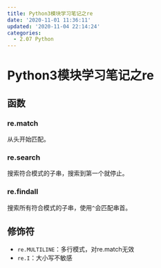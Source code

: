 ```yaml
---
title: Python3模块学习笔记之re
date: '2020-11-01 11:36:11'
updated: '2020-11-04 22:14:24'
categories:
  - 2.07 Python
---
```

# Python3模块学习笔记之re

## 函数

### re.match

从头开始匹配。

### re.search

搜索符合模式的子串，搜索到第一个就停止。

### re.findall

搜索所有符合模式的子串，使用`^`会匹配串首。

## 修饰符

- `re.MULTILINE`：多行模式，对re.match无效
- `re.I`：大小写不敏感
